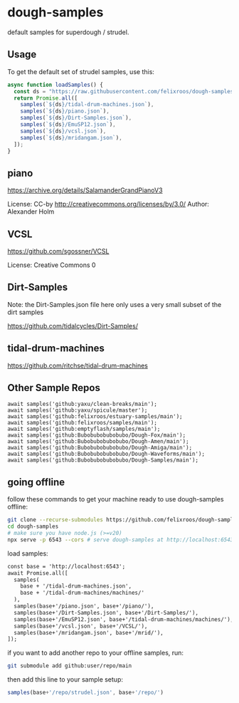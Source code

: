 # dough-samples

default samples for superdough / strudel.

## Usage

To get the default set of strudel samples, use this:

```js
async function loadSamples() {
  const ds = "https://raw.githubusercontent.com/felixroos/dough-samples/main/";
  return Promise.all([
    samples(`${ds}/tidal-drum-machines.json`),
    samples(`${ds}/piano.json`),
    samples(`${ds}/Dirt-Samples.json`),
    samples(`${ds}/EmuSP12.json`),
    samples(`${ds}/vcsl.json`),
    samples(`${ds}/mridangam.json`),
  ]);
}
```

## piano

<https://archive.org/details/SalamanderGrandPianoV3>

License: CC-by <http://creativecommons.org/licenses/by/3.0/> Author: Alexander Holm

## VCSL

<https://github.com/sgossner/VCSL>

License: Creative Commons 0

## Dirt-Samples

Note: the Dirt-Samples.json file here only uses a very small subset of the dirt samples

<https://github.com/tidalcycles/Dirt-Samples/>

## tidal-drum-machines

<https://github.com/ritchse/tidal-drum-machines>

## Other Sample Repos

```plaintext
await samples('github:yaxu/clean-breaks/main');
await samples('github:yaxu/spicule/master');
await samples('github:felixroos/estuary-samples/main');
await samples('github:felixroos/samples/main');
await samples('github:emptyflash/samples/main');
await samples('github:Bubobubobubobubo/Dough-Fox/main');
await samples('github:Bubobubobubobubo/Dough-Amen/main');
await samples('github:Bubobubobubobubo/Dough-Amiga/main');
await samples('github:Bubobubobubobubo/Dough-Waveforms/main');
await samples('github:Bubobubobubobubo/Dough-Samples/main');
```

## going offline

follow these commands to get your machine ready to use dough-samples offline:

```sh
git clone --recurse-submodules https://github.com/felixroos/dough-samples.git
cd dough-samples
# make sure you have node.js (>=v20)
npx serve -p 6543 --cors # serve dough-samples at http://localhost:6543
```

load samples:

```txt
const base = 'http://localhost:6543';
await Promise.all([
  samples(
    base + '/tidal-drum-machines.json',
    base + '/tidal-drum-machines/machines/'
  ),
  samples(base+'/piano.json', base+'/piano/'),
  samples(base+'/Dirt-Samples.json', base+'/Dirt-Samples/'),
  samples(base+'/EmuSP12.json', base+'/tidal-drum-machines/machines/'),
  samples(base+'/vcsl.json', base+'/VCSL/'),
  samples(base+'/mridangam.json', base+'/mrid/'),
]);
```

if you want to add another repo to your offline samples, run:

```sh
git submodule add github:user/repo/main
```

then add this line to your sample setup:

```js
samples(base+'/repo/strudel.json', base+'/repo/')
```
